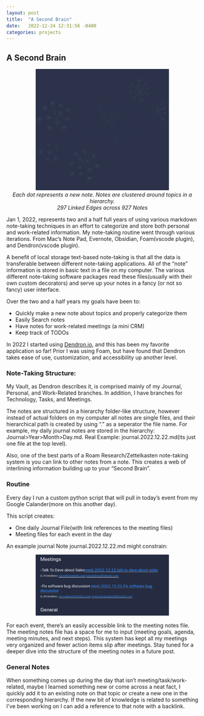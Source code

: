 ```yaml
---
layout: post
title:  "A Second Brain"
date:   2022-12-24 12:31:56 -0400
categories: projects
---
```



## A Second Brain

<p align="center">
<img src="/images/knowledge-data.png" alt="drawing" width="350" style="center"/><br>
<i>Each dot represents a new note. Notes are clustered around topics in a hierarchy. 
<br>
297 Linked Edges across 927 Notes</i>
</p>

Jan 1, 2022, represents two and a half full years of using various markdown note-taking techniques in an effort to categorize and store both personal and work-related information. My note-taking routine went through various iterations. From Mac’s Note Pad, Evernote, Obsidian, Foam(vscode plugin), and Dendron(vscode plugin). 

A benefit of local storage text-based note-taking is that all the data is transferable between different note-taking applications. All of the “note” information is stored in basic text in a file on my computer. The various different note-taking software packages read these files(usually with their own custom decorators) and serve up your notes in a fancy (or not so fancy) user interface. 

Over the two and a half years my goals have been to:
* Quickly make a new note about topics and properly categorize them
* Easily Search notes
* Have notes for work-related meetings (a mini CRM)
* Keep track of TODOs

In 2022 I started using [Dendron.io](https://www.dendron.so/), and this has been my favorite application so far! Prior I was using Foam, but have found that Dendron takes ease of use, customization, and accessibility up another level. 

### Note-Taking Structure: 

My Vault, as Dendron describes it, is comprised mainly of my Journal, Personal, and Work-Related branches. In addition, I have branches for Technology, Tasks, and Meetings. 

The notes are structured in a hierarchy folder-like structure, however instead of actual folders on my computer all notes are single files, and their hierarchical path is created by using “.” as a seperator the file name. 
For example, my daily journal notes are stored in the hierarchy: Journal>Year>Month>Day.md. 
Real Example: journal.2022.12.22.md(its just one file at the top level).

Also, one of the best parts of a Roam Research/Zettelkasten note-taking system is you can link to other notes from a note. This creates a web of interlining information building up to your “Second Brain”. 

### Routine
Every day I run a custom python script that will pull in today’s event from my Google Calander(more on this another day). 

This script creates:
* One daily Journal File(with link references to the meeting files)
* Meeting files for each event in the day

An example journal Note journal.2022.12.22.md might constrain:

<p align="center">
<img src="/images/general-journal-note.png" alt="drawing" width="350" style="center"/><br>
</p>

For each event, there’s an easily accessible link to the meeting notes file. The meeting notes file has a space for me to input (meeting goals, agenda, meeting minutes, and next steps). This system has kept all my meetings very organized and fewer action items slip after meetings. Stay tuned for a deeper dive into the structure of the meeting notes in a future post. 

### General Notes
When something comes up during the day that isn’t meeting/task/work-related, maybe I learned something new or come across a neat fact, I quickly add it to an existing note on that topic or create a new one in the corresponding hierarchy. If the new bit of knowledge is related to something I've been working on I can add a reference to that note with a backlink.  
